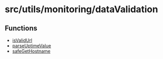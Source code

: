 # src/utils/monitoring/dataValidation

## Functions

- [isValidUrl](functions/isValidUrl.md)
- [parseUptimeValue](functions/parseUptimeValue.md)
- [safeGetHostname](functions/safeGetHostname.md)

